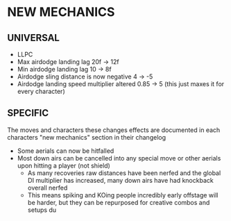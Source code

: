 # NEW MECHANICS

## UNIVERSAL

- LLPC
- Max airdodge landing lag 20f -> 12f
- Min airdodge landing lag 10 -> 8f
- Airdodge sling distance is now negative 4 -> -5
- Airdodge landing speed multiplier altered 0.85 -> 5 (this just maxes it for every character)

## SPECIFIC

The moves and characters these changes effects are documented in each characters "new mechanics" section in their changelog

- Some aerials can now be hitfalled
- Most down airs can be cancelled into any special move or other aerials upon hitting a player (not shield)
    - As many recoveries raw distances have been nerfed and the global DI multiplier has increased, many down airs have had knockback overall nerfed
    - This means spiking and KOing people incredibly early offstage will be harder, but they can be repurposed for creative combos and setups du

